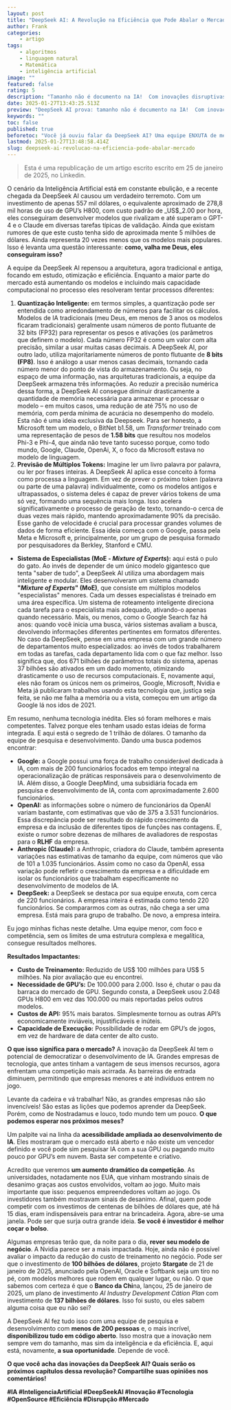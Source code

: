 ```yaml
---
layout: post
title: "DeepSeek AI: A Revolução na Eficiência que Pode Abalar o Mercado"
author: Frank
categories:
    - artigo
tags:
    - algoritmos
    - linguagem natural
    - Matemática
    - inteligência artificial
image: ""
featured: false
rating: 5
description: "Tamanho não é documento na IA!  Com inovações disruptivas e um orçamento 20x menor, a DeepSeek desafia o status quo.  Prepare-se! "
date: 2025-01-27T13:43:25.513Z
preview: "DeepSeek AI prova: tamanho não é documento na IA!  Com inovações disruptivas e um orçamento 20x menor, eles estão desafiando o status quo.  Prepare-se para um mercado mais acessível e competitivo! "
keywords: ""
toc: false
published: true
beforetoc: "Você já ouviu falar da DeepSeek AI? Uma equipe ENXUTA de menos de 200 gênios, desafiou as gigantes da tecnologia e fez o IMPOSSÍVEL: desenvolveram modelos de IA que RIVALIZAM e até SUPERAM o GPT-4 e o Claude... com um orçamento 20 VEZES MENOR! Isso mesmo, você não leu errado! Enquanto Google, OpenAI e companhia gastavam fortunas, a DeepSeek AI repensou a arquitetura tradicional, focando em EFICIÊNCIA, INOVAÇÃO e CÓDIGO ABERTO."
lastmod: 2025-01-27T13:48:58.414Z
slug: deepseek-ai-revolucao-na-eficiencia-pode-abalar-mercado
---
```


>Esta é uma republicação de um artigo escrito escrito em 25 de janeiro de 2025, no Linkedin.

O cenário da Inteligência Artificial está em constante ebulição, e a recente chegada da DeepSeek AI causou um verdadeiro terremoto. Com um investimento de apenas 557 mil dólares, o equivalente aproximado de 278,8 mil horas de uso de GPU’s H800, com custo padrão de _US$_2.00 por hora, eles conseguiram desenvolver modelos que rivalizam e até superam o GPT-4 e o Claude em diversas tarefas típicas de validação. Ainda que existam rumores de que este custo tenha sido de aproximada mente 5 milhões de dólares. Ainda representa 20 vezes menos que os modelos mais populares. Isso é levanta uma questão interessante: **como, valha me Deus, eles conseguiram isso?**

A equipe da DeepSeek AI repensou a arquitetura, agora tradicional e antiga, focando em estudo, otimização e eficiência. Enquanto a maior parte do mercado está aumentando os modelos e incluindo mais capacidade computacional no processo eles resolveram tentar processos diferentes:

1. **Quantização Inteligente:** em termos simples, a quantização pode ser entendida como arredondamento de números para facilitar os cálculos. Modelos de IA tradicionais (meu Deus, em menos de 3 anos os modelos ficaram tradicionais) geralmente usam números de ponto flutuante de 32 bits (FP32) para representar os pesos e ativações (os parâmetros que definem o modelo). Cada número FP32 é como um valor com alta precisão, similar a usar muitas casas decimais. A DeepSeek AI, por outro lado, utiliza majoritariamente números de ponto flutuante de **8 bits (FP8)**. Isso é análogo a usar menos casas decimais, tornando cada número menor do ponto de vista do armazenamento. Ou seja, no espaço de uma informação, nas arquiteturas tradicionais, a equipe da DeepSeek armazena três informações. Ao reduzir a precisão numérica dessa forma, a DeepSeek AI consegue diminuir drasticamente a quantidade de memória necessária para armazenar e processar o modelo – em muitos casos, uma redução de até 75% no uso de memória, com perda mínima de acurácia no desempenho do modelo. Esta não é uma ideia exclusiva da Deepseek. Para ser honesto, a Microsoft tem um modelo, o BitNet b1.58, um _Transformer_ treinado com uma representação de pesos de **1.58 bits** que resultou nos modelos Phi-3 e Phi-4, que ainda não teve tanto sucesso porque, como todo mundo, Google, Claude, OpenAi, X, o foco da Microsoft estava no modelo de linguagem.
2. **Previsão de Múltiplos Tokens:** Imagine ler um livro palavra por palavra, ou ler por frases inteiras. A DeepSeek AI aplica esse conceito à forma como processa a linguagem. Em vez de prever o próximo token (palavra ou parte de uma palavra) individualmente, como os modelos antigos e ultrapassados, o sistema deles é capaz de prever vários tokens de uma só vez, formando uma sequência mais longa. Isso acelera significativamente o processo de geração de texto, tornando-o cerca de duas vezes mais rápido, mantendo aproximadamente 90% da precisão. Esse ganho de velocidade é crucial para processar grandes volumes de dados de forma eficiente. Essa ideia começa com o Google, passa pela Meta e Microsoft e, principalmente, por um grupo de pesquisa formado por pesquisadores da Berkley, Stanford e CMU.

- **Sistema de Especialistas (MoE - _Mixture of Experts_):** aqui está o pulo do gato. Ao invés de depender de um único modelo gigantesco que tenta "saber de tudo", a DeepSeek AI utiliza uma abordagem mais inteligente e modular. Eles desenvolveram um sistema chamado **"_Mixture of Experts_" (MoE)**, que consiste em múltiplos modelos "especialistas" menores. Cada um desses especialistas é treinado em uma área específica. Um sistema de roteamento inteligente direciona cada tarefa para o especialista mais adequado, ativando-o apenas quando necessário. Mais, ou menos, como o Google Search faz há anos: quando você inicia uma busca, vários sistemas avaliam a busca, devolvendo informações diferentes pertinentes em formatos diferentes. No caso da DeepSeek, pense em uma empresa com um grande número de departamentos muito especializados: ao invés de todos trabalharem em todas as tarefas, cada departamento lida com o que faz melhor. Isso significa que, dos 671 bilhões de parâmetros totais do sistema, apenas 37 bilhões são ativados em um dado momento, otimizando drasticamente o uso de recursos computacionais. E, novamente aqui, eles não foram os únicos nem os primeiros, Google, Microsoft, Nvidia e Meta já publicaram trabalhos usando esta tecnologia que, justiça seja feita, se não me falha a memória ou a vista, começou em um artigo da Google lá nos idos de 2021.

Em resumo, nenhuma tecnologia inédita. Eles só foram melhores e mais competentes. Talvez porque eles tenham usado estas ideias de forma integrada. E aqui está o segredo de 1 trilhão de dólares. O tamanho da equipe de pesquisa e desenvolvimento. Dando uma busca podemos encontrar:

- **Google:** a Google possui uma força de trabalho considerável dedicada à IA, com mais de 200 funcionários focados em tempo integral na operacionalização de práticas responsáveis para o desenvolvimento de IA. Além disso, a Google DeepMind, uma subsidiária focada em pesquisa e desenvolvimento de IA, conta com aproximadamente 2.600 funcionários.
- **OpenAI:** as informações sobre o número de funcionários da OpenAI variam bastante, com estimativas que vão de 375 a 3.531 funcionários. Essa discrepância pode ser resultado do rápido crescimento da empresa e da inclusão de diferentes tipos de funções nas contagens.   E, existe o rumor sobre dezenas de milhares de avaliadores de respostas para o **RLHF** da empresa.
- **Anthropic (Claude):** a Anthropic, criadora do Claude, também apresenta variações nas estimativas de tamanho da equipe, com números que vão de 101 a 1.035 funcionários. Assim como no caso da OpenAI, essa variação pode refletir o crescimento da empresa e a dificuldade em isolar os funcionários que trabalham especificamente no desenvolvimento de modelos de IA.
- **DeepSeek:** a DeepSeek se destaca por sua equipe enxuta, com cerca de 220 funcionários. A empresa inteira é estimada como tendo 220 funcionários. Se compararmos com as outras, não chega a ser uma empresa. Está mais para grupo de trabalho. De novo, a empresa inteira.

Eu jogo minhas fichas neste detalhe. Uma equipe menor, com foco e competência, sem os limites de uma estrutura complexa e megalítica, consegue resultados melhores.

**Resultados Impactantes:**

- **Custo de Treinamento:** Reduzido de US$ 100 milhões para US$ 5 milhões. Na pior avaliação que eu encontrei.  
- **Necessidade de GPU’s:** De 100.000 para 2.000. Isso é, chutar o pau da barraca do mercado de GPU. Segundo consta, a DeepSeek usou 2.048 GPUs H800 em vez das 100.000 ou mais reportadas pelos outros modelos.
- **Custos de API:** 95% mais baratos. Simplesmente tornou as outras API’s economicamente inviáveis, injustificáveis e inúteis.
- **Capacidade de Execução:** Possibilidade de rodar em GPU’s de jogos, em vez de hardware de data center de alto custo.

**O que isso significa para o mercado?** A inovação da DeepSeek AI tem o potencial de democratizar o desenvolvimento de IA. Grandes empresas de tecnologia, que antes tinham a vantagem de seus imensos recursos, agora enfrentam uma competição mais acirrada. As barreiras de entrada diminuem, permitindo que empresas menores e até indivíduos entrem no jogo.

Levante da cadeira e vá trabalhar! Não, as grandes empresas não são invencíveis! São estas as lições que podemos aprender da DeepSeek. Porém, como de Nostradamus e louco, todo mundo tem um pouco. **O que podemos esperar nos próximos meses?**

Um palpite vai na linha da **acessibilidade ampliada ao desenvolvimento de IA**. Eles mostraram que o mercado está aberto e não existe um vencedor definido e você pode sim pesquisar IA com a sua GPU ou pagando muito pouco por GPU’s em nuvem. Basta ser competente e criativo.

Acredito que veremos **um aumento dramático da competição**.  As universidades, notadamente nos EUA, que vinham mostrando sinais de desanimo graças aos custos envolvidos, voltam ao jogo. Muito mais importante que isso: pequenos empreendedores voltam ao jogo. Os investidores também mostravam sinais de desanimo. Afinal, quem pode competir com os investimos de centenas de bilhões de dólares que, até há 15 dias, eram indispensáveis para entrar na brincadeira. Agora, abre-se uma janela. Pode ser que surja outra grande ideia. **Se você é investidor é melhor coçar o bolso**.

Algumas empresas terão que, da noite para o dia, **rever seu modelo de negócio**. A Nvidia parece ser a mais impactada. Hoje, ainda não é possível avaliar o impacto da redução do custo de treinamento no negócio. Pode ser que o investimento de **100 bilhões** **de dólares**, projeto **Stargate** de 21 de janeiro de 2025, anunciado pela OpenAI, Oracle e Softbank seja um tiro no pé, com modelos melhores que rodem em qualquer lugar, ou não. O que sabemos com certeza é que o **Banco da Chi**na, lançou, 25 de janeiro de 2025, um plano de investimento _AI Industry Development Cátion Plan_ com investimento de **137 bilhões de dólares**. Isso foi susto, ou eles sabem alguma coisa que eu não sei?

A DeepSeek AI fez tudo isso com uma equipe de pesquisa e desenvolvimento com **menos de 200 pessoas** e, o mais incrível, **disponibilizou tudo em código aberto**. Isso mostra que a inovação nem sempre vem do tamanho, mas sim da inteligência e da eficiência.  E, aqui está, novamente, **a sua oportunidade**. Depende de você.

**O que você acha das inovações da DeepSeek AI? Quais serão os próximos capítulos dessa revolução? Compartilhe suas opiniões nos comentários!**

**#IA #InteligenciaArtificial #DeepSeekAI #Inovação #Tecnologia #OpenSource #Eficiência #Disrupção #Mercado**

&nbsp;